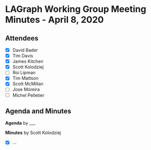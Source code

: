 # LAGraph Working Group Meeting Minutes - April 8, 2020

## Attendees
- [X] David Bader
- [X] Tim Davis
- [X] James Kitchen
- [X] Scott Kolodziej
- [ ] Roi Lipman
- [X] Tim Mattson
- [X] Scott McMillan
- [ ] Jose Moreira
- [ ] Michel Pelletier

## Agenda and Minutes

**Agenda** by ___

**Minutes** by Scott Kolodziej

- [X] ...
